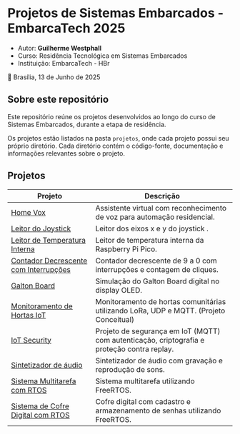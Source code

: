 # Projetos de Sistemas Embarcados - EmbarcaTech 2025

- Autor: **Guilherme Westphall**
- Curso: Residência Tecnológica em Sistemas Embarcados
- Instituição: EmbarcaTech - HBr

📍 Brasília, 13 de Junho de 2025




## Sobre este repositório

Este repositório reúne os projetos desenvolvidos ao longo do curso de Sistemas Embarcados, durante a etapa de residência.  

Os projetos estão listados na pasta `projetos`, onde cada projeto possui seu próprio diretório. Cada diretório contém o código-fonte, documentação e informações relevantes sobre o projeto.


## Projetos

| Projeto                                                                                              | Descrição                                                                                   |
| ---------------------------------------------------------------------------------------------------- | ------------------------------------------------------------------------------------------- |
| [Home Vox](https://github.com/west7/home_vox/tree/main)                                              | Assistente virtual com reconhecimento de voz para automação residencial.                    |
| [Leitor do Joystick](./projetos/read_joystick/)                                                      | Leitor dos eixos x e y do joystick .                                                        |
| [Leitor de Temperatura Interna](./projetos/internal_temp/)                                           | Leitor de temperatura interna da Raspberry Pi Pico.                                         |
| [Contador Decrescente com Interrupções](./projetos/countdown_with_irq/)                              | Contador decrescente de 9 a 0 com interrupções e contagem de cliques.                       |
| [Galton Board](./projetos/galton_board/)                                                             | Simulação do Galton Board digital no display OLED.                                          |
| [Monitoramento de Hortas IoT](./projetos/conceptual_researchs/Projeto_IoT___Hortas_Comunitárias.pdf) | Monitoramento de hortas comunitárias utilizando LoRa, UDP e MQTT. (Projeto Conceitual)      |
| [IoT Security](./projetos/iot_security/)                                                             | Projeto de segurança em IoT (MQTT) com autenticação, criptografia e proteção contra replay. |
| [Sintetizador de áudio](./projetos/sintetizador_audio/)                                              | Sintetizador de áudio com gravação e reprodução de sons.                                    |
| [Sistema Multitarefa com RTOS](./projetos/multitask_rtos/)                                           | Sistema multitarefa utilizando FreeRTOS.                                                    |
| [Sistema de Cofre Digital com RTOS](./projetos/digital_safe_rtos/)                                   | Cofre digital com cadastro e armazenamento de senhas utilizando FreeRTOS.                   |